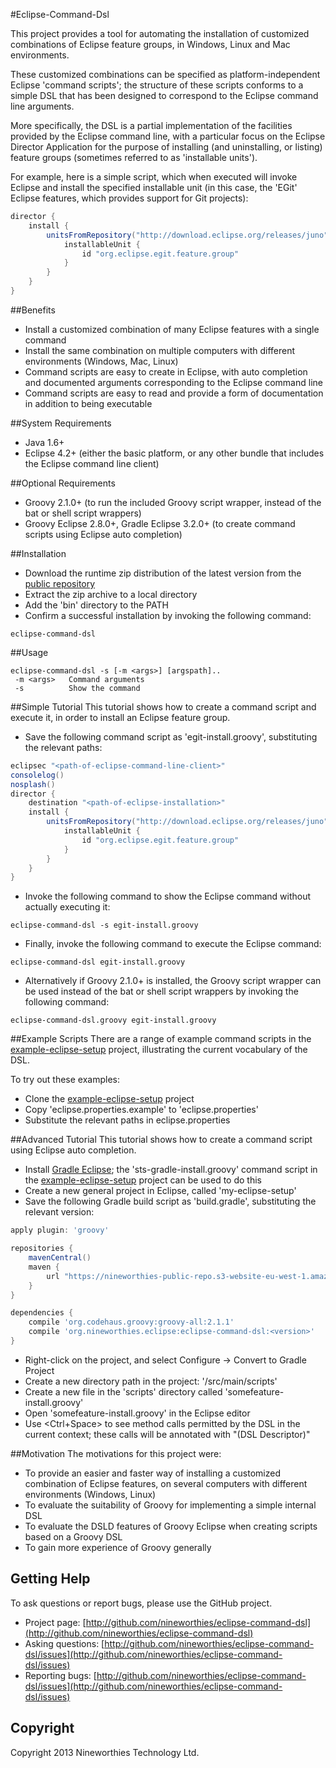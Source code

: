 #Eclipse-Command-Dsl

This project provides a tool for automating the installation of customized combinations of Eclipse feature groups, in Windows, Linux and Mac environments.

These customized combinations can be specified as platform-independent Eclipse 'command scripts'; the structure of these scripts conforms to a simple DSL that has been designed to correspond to the Eclipse command line arguments.

More specifically, the DSL is a partial implementation of the facilities provided by the Eclipse command line, with a particular focus on the Eclipse Director Application for the purpose of installing (and
uninstalling, or listing) feature groups (sometimes referred to as 'installable units').

For example, here is a simple script, which when executed will invoke Eclipse and install the specified installable unit (in this case, the 'EGit' Eclipse features, which provides support for Git projects):

```groovy
director {
	install {
		unitsFromRepository("http://download.eclipse.org/releases/juno") {
			installableUnit {
				id "org.eclipse.egit.feature.group"
			}
		}
	}
}
```

##Benefits

 - Install a customized combination of many Eclipse features with a single command
 - Install the same combination on multiple computers with different environments (Windows, Mac, Linux)
 - Command scripts are easy to create in Eclipse, with auto completion and documented arguments corresponding to the Eclipse command line
 - Command scripts are easy to read and provide a form of documentation in addition to being executable 

##System Requirements

 - Java 1.6+
 - Eclipse 4.2+ (either the basic platform, or any other bundle that includes the Eclipse command line client)

##Optional Requirements

 - Groovy 2.1.0+ (to run the included Groovy script wrapper, instead of the bat or shell script wrappers)
 - Groovy Eclipse 2.8.0+, Gradle Eclipse 3.2.0+ (to create command scripts using Eclipse auto completion)

##Installation

 - Download the runtime zip distribution of the latest version from the [public repository](http://nineworthies-public-repo.s3-website-eu-west-1.amazonaws.com/?prefix=release/org/nineworthies/eclipse/eclipse-command-dsl/)
 - Extract the zip archive to a local directory
 - Add the 'bin' directory to the PATH
 - Confirm a successful installation by invoking the following command:

 `eclipse-command-dsl`

##Usage

```
eclipse-command-dsl -s [-m <args>] [argspath]..
 -m <args>   Command arguments
 -s          Show the command
```

##Simple Tutorial
This tutorial shows how to create a command script and execute it, in order to install an Eclipse feature group.

 - Save the following command script as 'egit-install.groovy', substituting the relevant paths:

```groovy
eclipsec "<path-of-eclipse-command-line-client>"
consolelog()
nosplash()
director {
	destination "<path-of-eclipse-installation>"
	install {
		unitsFromRepository("http://download.eclipse.org/releases/juno") {
			installableUnit {
				id "org.eclipse.egit.feature.group"
			}
		}
	}
}
```

 - Invoke the following command to show the Eclipse command without actually executing it:

 `eclipse-command-dsl -s egit-install.groovy`

 - Finally, invoke the following command to execute the Eclipse command:

 `eclipse-command-dsl egit-install.groovy`

 - Alternatively if Groovy 2.1.0+ is installed, the Groovy script wrapper can be used instead of the bat or shell script wrappers by invoking the following command:

 `eclipse-command-dsl.groovy egit-install.groovy`

##Example Scripts
There are a range of example command scripts in the [example-eclipse-setup](http://github.com/nineworthies/example-eclipse-setup) project, illustrating the current vocabulary of the DSL.
 
To try out these examples:

 - Clone the [example-eclipse-setup](http://github.com/nineworthies/example-eclipse-setup) project
 - Copy 'eclipse.properties.example' to 'eclipse.properties'
 - Substitute the relevant paths in eclipse.properties

##Advanced Tutorial
This tutorial shows how to create a command script using Eclipse auto completion.
 
 - Install [Gradle Eclipse](https://github.com/SpringSource/eclipse-integration-gradle); the 'sts-gradle-install.groovy' command script in the [example-eclipse-setup](http://github.com/nineworthies/example-eclipse-setup) project can be used to do this
 - Create a new general project in Eclipse, called 'my-eclipse-setup'
 - Save the following Gradle build script as 'build.gradle', substituting the relevant version:
 
```groovy
apply plugin: 'groovy'

repositories {
	mavenCentral()
	maven {
		url "https://nineworthies-public-repo.s3-website-eu-west-1.amazonaws.com/release"
	}
}

dependencies {
	compile 'org.codehaus.groovy:groovy-all:2.1.1'
	compile 'org.nineworthies.eclipse:eclipse-command-dsl:<version>'
}
```

 - Right-click on the project, and select Configure -> Convert to Gradle Project
 - Create a new directory path in the project: '/src/main/scripts'
 - Create a new file in the 'scripts' directory called 'somefeature-install.groovy'
 - Open 'somefeature-install.groovy' in the Eclipse editor
 - Use <Ctrl+Space> to see method calls permitted by the DSL in the current context; these calls will be annotated with "(DSL Descriptor)"
 
##Motivation
The motivations for this project were:

 - To provide an easier and faster way of installing a customized combination of Eclipse features, on several computers with different environments (Windows, Linux)
 - To evaluate the suitability of Groovy for implementing a simple internal DSL
 - To evaluate the DSLD features of Groovy Eclipse when creating scripts based on a Groovy DSL
 - To gain more experience of Groovy generally
 
## Getting Help
To ask questions or report bugs, please use the GitHub project.

* Project page: [http://github.com/nineworthies/eclipse-command-dsl](http://github.com/nineworthies/eclipse-command-dsl)
* Asking questions: [http://github.com/nineworthies/eclipse-command-dsl/issues](http://github.com/nineworthies/eclipse-command-dsl/issues)
* Reporting bugs: [http://github.com/nineworthies/eclipse-command-dsl/issues](http://github.com/nineworthies/eclipse-command-dsl/issues)

## Copyright
Copyright 2013 Nineworthies Technology Ltd.

